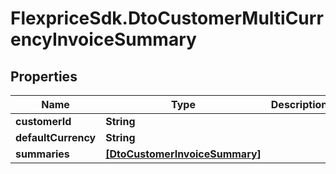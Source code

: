 # FlexpriceSdk.DtoCustomerMultiCurrencyInvoiceSummary

## Properties

Name | Type | Description | Notes
------------ | ------------- | ------------- | -------------
**customerId** | **String** |  | [optional] 
**defaultCurrency** | **String** |  | [optional] 
**summaries** | [**[DtoCustomerInvoiceSummary]**](DtoCustomerInvoiceSummary.md) |  | [optional] 


